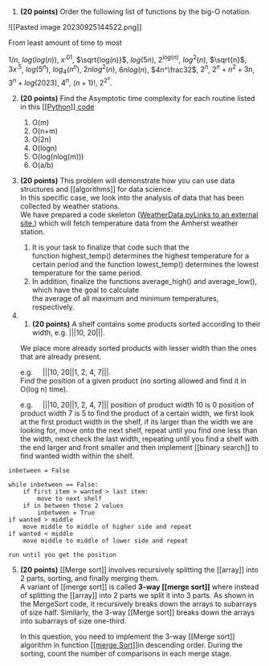 1. **(20 points)** Order the following list of functions by the big-O notation.

![[Pasted image 20230925144522.png]]

From least amount of time to most

$1/n$, $log(log(n))$, $x^{.01}$, $\sqrt{log(n)}$, $log(5n)$, $2^{log(n)}$, $log^2(n)$, $\sqrt{n}$, $3x^{.5}$, $log(5^n)$, $log_4(n^n)$, $2nlog^2(n)$, $6nlog(n)$, $4n^\frac32$, $2^n$, $2^n+n^2+3n$, $3^n+log(2023)$, $4^n$, $(n+1)!$, $2^{2^x}$.

2. **(20 points)** Find the Asymptotic time complexity for each routine listed in this [[[Python]] code](https://gist.github.com/chenzibin2019/c5865998b87bbababee2404ca3bca3a9)
	1. O(m)
	2. O(n+m)
	3. O(2n)
	4. O(logn)
	5. O(log(nlog(m)))
	6. O(a/b)
3.  **(20 points)** This problem will demonstrate how you can use data structures and [[algorithms]] for data science.  
    In this specific case, we look into the analysis of data that has been collected by weather stations.  
    We have prepared a code skeleton ([WeatherData.pyLinks to an external site.](https://gist.github.com/chenzibin2019/316ebef1947ab2172b8dbd87006bfa28)) which will fetch temperature data from the Amherst weather station.  
    1. It is your task to finalize that code such that the function highest_temp() determines the highest temperature for a  
        certain period and the function lowest_temp() determines the lowest temperature for the same period.
    2. In addition, finalize the functions average_high() and average_low(), which have the goal to calculate  
        the average of all maximum and minimum temperatures, respectively.
4. 1. **(20 points)** A shelf contains some products sorted according to their width, e.g. |||10, 20|||.  
    
    We place more already sorted products with lesser width than the ones that are already present.
    
    e.g.     |||10, 20||1, 2, 4, 7|||.  
    Find the position of a given product (no sorting allowed and find it in O(log n) time).  
    
    e.g.     |||10, 20||1, 2, 4, 7|||
			position of product width 10 is 0
			position of product width 7 is 5
	to find the product of a certain width, we first look at the first product width in the shelf, if its larger than the width we are looking for, move onto the next shelf, repeat until you find one less than the width, next check the last width, repeating until you find a shelf with the end larger and front smaller and then implement [[binary search]] to find wanted width within the shelf.
```
inbetween = False

while inbetween == False:
	if first item > wanted > last item:
		move to next shelf
	if in between those 2 values
		inbetween = True
if wanted > middle
	move middle to middle of higher side and repeat
if wanted < middle
	move middle to middle of lower side and repeat

run until you get the position

```

5. **(20 points)** [[Merge sort]] involves recursively splitting the [[array]] into 2 parts, sorting, and finally merging them.  
    A variant of [[merge sort]] is called **3-way [[merge sort]]** where instead of splitting the [[array]] into 2 parts we split it into 3 parts. As shown in the MergeSort code, it recursively breaks down the arrays to subarrays of size half. Similarly, the 3-way [[Merge sort]] breaks down the arrays into subarrays of size one-third.  
      
    In this question, you need to implement the 3-way [[Merge sort]] algorithm in function [[[merge Sort]]](https://gist.github.com/chenzibin2019/15c6ec906a43506bcce9e15b2131f634)in descending order. During the sorting, count the number of comparisons in each merge stage.